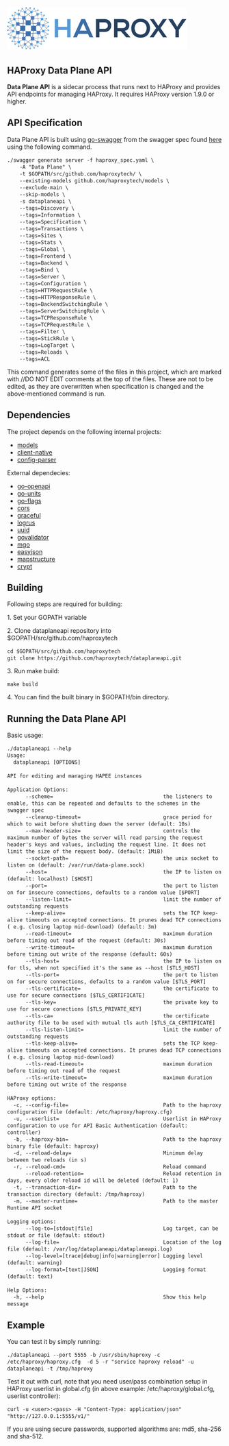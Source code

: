 # ![HAProxy](assets/images/haproxy-weblogo-210x49.png "HAProxy")

## HAProxy Data Plane API

**Data Plane API** is a sidecar process that runs next to HAProxy and provides API endpoints for managing HAProxy. It requires HAProxy version 1.9.0 or higher.

## API Specification

Data Plane API is built using [go-swagger](https://github.com/go-swagger/go-swagger) from the swagger spec found [here](https://github.com/haproxytech/dataplaneapi-specification/blob/master/build/haproxy_spec.yaml) using the following command.

```
./swagger generate server -f haproxy_spec.yaml \
    -A "Data Plane" \
    -t $GOPATH/src/github.com/haproxytech/ \
    --existing-models github.com/haproxytech/models \
    --exclude-main \
    --skip-models \
    -s dataplaneapi \
    --tags=Discovery \
    --tags=Information \
    --tags=Specification \
    --tags=Transactions \
    --tags=Sites \
    --tags=Stats \
    --tags=Global \
    --tags=Frontend \
    --tags=Backend \
    --tags=Bind \
    --tags=Server \
    --tags=Configuration \
    --tags=HTTPRequestRule \
    --tags=HTTPResponseRule \
    --tags=BackendSwitchingRule \
    --tags=ServerSwitchingRule \
    --tags=TCPResponseRule \
    --tags=TCPRequestRule \
    --tags=Filter \
    --tags=StickRule \
    --tags=LogTarget \
    --tags=Reloads \
    --tags=ACL
```

This command generates some of the files in this project, which are marked with //DO NOT EDIT comments at the top of the files. These are not to be edited, as they are overwritten when specification is changed and the above-mentioned command is run.

## Dependencies

The project depends on the following internal projects:
- [models](https://github.com/haproxytech/models)
- [client-native](https://github.com/haproxytech/client-native)
- [config-parser](https://github.com/haproxytech/config-parser)

External dependecies:
- [go-openapi](https://github.com/go-openapi)
- [go-units](https://github.com/docker/go-units)
- [go-flags](https://github.com/jessevdk/go-flags)
- [cors](https://github.com/rs/cors)
- [graceful](https://github.com/tylerb/graceful)
- [logrus](https://github.com/sirupsen/logrus)
- [uuid](https://github.com/google/uuid)
- [govalidator](https://github.com/asaskevich/govalidator)
- [mgo](https://github.com/globalsign/mgo)
- [easyjson](https://github.com/mailru/easyjson)
- [mapstructure](https://github.com/mitchellh/mapstructure)
- [crypt](https://github.com/GehirnInc/crypt)

## Building

Following steps are required for building:

1\. Set your GOPATH variable

2\. Clone dataplaneapi repository into $GOPATH/src/github.com/haproxytech

```
cd $GOPATH/src/github.com/haproxytech
git clone https://github.com/haproxytech/dataplaneapi.git
```

3\. Run make build:

```
make build
```

4\. You can find the built binary in $GOPATH/bin directory.

## Running the Data Plane API

Basic usage:

```
./dataplaneapi --help
Usage:
  dataplaneapi [OPTIONS]

API for editing and managing HAPEE instances

Application Options:
      --scheme=                                    the listeners to enable, this can be repeated and defaults to the schemes in the swagger spec
      --cleanup-timeout=                           grace period for which to wait before shutting down the server (default: 10s)
      --max-header-size=                           controls the maximum number of bytes the server will read parsing the request header's keys and values, including the request line. It does not limit the size of the request body. (default: 1MiB)
      --socket-path=                               the unix socket to listen on (default: /var/run/data-plane.sock)
      --host=                                      the IP to listen on (default: localhost) [$HOST]
      --port=                                      the port to listen on for insecure connections, defaults to a random value [$PORT]
      --listen-limit=                              limit the number of outstanding requests
      --keep-alive=                                sets the TCP keep-alive timeouts on accepted connections. It prunes dead TCP connections ( e.g. closing laptop mid-download) (default: 3m)
      --read-timeout=                              maximum duration before timing out read of the request (default: 30s)
      --write-timeout=                             maximum duration before timing out write of the response (default: 60s)
      --tls-host=                                  the IP to listen on for tls, when not specified it's the same as --host [$TLS_HOST]
      --tls-port=                                  the port to listen on for secure connections, defaults to a random value [$TLS_PORT]
      --tls-certificate=                           the certificate to use for secure connections [$TLS_CERTIFICATE]
      --tls-key=                                   the private key to use for secure conections [$TLS_PRIVATE_KEY]
      --tls-ca=                                    the certificate authority file to be used with mutual tls auth [$TLS_CA_CERTIFICATE]
      --tls-listen-limit=                          limit the number of outstanding requests
      --tls-keep-alive=                            sets the TCP keep-alive timeouts on accepted connections. It prunes dead TCP connections ( e.g. closing laptop mid-download)
      --tls-read-timeout=                          maximum duration before timing out read of the request
      --tls-write-timeout=                         maximum duration before timing out write of the response

HAProxy options:
  -c, --config-file=                               Path to the haproxy configuration file (default: /etc/haproxy/haproxy.cfg)
  -u, --userlist=                                  Userlist in HAProxy configuration to use for API Basic Authentication (default: controller)
  -b, --haproxy-bin=                               Path to the haproxy binary file (default: haproxy)
  -d, --reload-delay=                              Minimum delay between two reloads (in s)
  -r, --reload-cmd=                                Reload command
      --reload-retention=                          Reload retention in days, every older reload id will be deleted (default: 1)
  -t, --transaction-dir=                           Path to the transaction directory (default: /tmp/haproxy)
  -m, --master-runtime=                            Path to the master Runtime API socket

Logging options:
      --log-to=[stdout|file]                       Log target, can be stdout or file (default: stdout)
      --log-file=                                  Location of the log file (default: /var/log/dataplaneapi/dataplaneapi.log)
      --log-level=[trace|debug|info|warning|error] Logging level (default: warning)
      --log-format=[text|JSON]                     Logging format (default: text)

Help Options:
  -h, --help                                       Show this help message
```

## Example 

You can test it by simply running:

```
./dataplaneapi --port 5555 -b /usr/sbin/haproxy -c /etc/haproxy/haproxy.cfg  -d 5 -r "service haproxy reload" -u dataplaneapi -t /tmp/haproxy
```

Test it out with curl, note that you need user/pass combination setup in HAProxy userlist in global.cfg (in above example: /etc/haproxy/global.cfg, userlist controller):

```
curl -u <user>:<pass> -H "Content-Type: application/json" "http://127.0.0.1:5555/v1/"
```

If you are using secure passwords, supported algorithms are: md5, sha-256 and sha-512.
